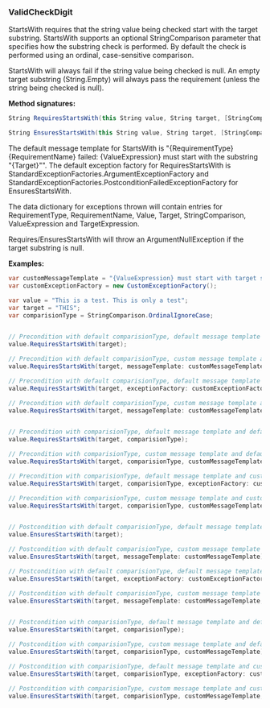 ### ValidCheckDigit

StartsWith requires that the string value being checked start with the target substring.
StartsWith supports an optional StringComparison parameter that specifies how the 
substring check is performed. By default the check is performed using an ordinal,
case-sensitive comparison.

StartsWith will always fail if the string value being checked is null.  An empty 
target substring (String.Empty) will always pass the requirement (unless the
string being checked is null).

**Method signatures:**
```C#
String RequiresStartsWith(this String value, String target, [StringComparison comparisonType = StringComparison.Ordinal], [String? messageTemplate = null], [IExceptionFactory? exceptionFactory = null], [String? valueExpression = null], [String? targetExpression = null])

String EnsuresStartsWith(this String value, String target, [StringComparison comparisonType = StringComparison.Ordinal], [String? messageTemplate = null], [IExceptionFactory? exceptionFactory = null], [String? valueExpression = null], [String? targetExpression = null])
```

The default message template for StartsWith is "{RequirementType} {RequirementName} failed: {ValueExpression} must start with the substring "{Target}"".
The default exception factory for RequiresStartsWith is StandardExceptionFactories.ArgumentExceptionFactory 
and StandardExceptionFactories.PostconditionFailedExceptionFactory for 
EnsuresStartsWith.

The data dictionary for exceptions thrown will contain entries for RequirementType,
RequirementName, Value, Target, StringComparison, ValueExpression and TargetExpression.

Requires/EnsuresStartsWith will throw an ArgumentNullException if the target substring
is null.

**Examples:**
```C#
var customMessageTemplate = "{ValueExpression} must start with target substring";
var customExceptionFactory = new CustomExceptionFactory();

var value = "This is a test. This is only a test";
var target = "THIS";
var comparisionType = StringComparison.OrdinalIgnoreCase;


// Precondition with default comparisionType, default message template and default exception factory.
value.RequiresStartsWith(target);

// Precondition with default comparisionType, custom message template and default exception factory.
value.RequiresStartsWith(target, messageTemplate: customMessageTemplate);

// Precondition with default comparisionType, default message template and custom exception factory.
value.RequiresStartsWith(target, exceptionFactory: customExceptionFactory);

// Precondition with default comparisionType, custom message template and custom exception factory.
value.RequiresStartsWith(target, messageTemplate: customMessageTemplate, exceptionFactory: customExceptionFactory);


// Precondition with comparisionType, default message template and default exception factory.
value.RequiresStartsWith(target, comparisionType);

// Precondition with comparisionType, custom message template and default exception factory.
value.RequiresStartsWith(target, comparisionType, customMessageTemplate);

// Precondition with comparisionType, default message template and custom exception factory.
value.RequiresStartsWith(target, comparisionType, exceptionFactory: customExceptionFactory);

// Precondition with comparisionType, custom message template and custom exception factory.
value.RequiresStartsWith(target, comparisionType, customMessageTemplate, customExceptionFactory);


// Postcondition with default comparisionType, default message template and default exception factory.
value.EnsuresStartsWith(target);

// Postcondition with default comparisionType, custom message template and default exception factory.
value.EnsuresStartsWith(target, messageTemplate: customMessageTemplate);

// Postcondition with default comparisionType, default message template and custom exception factory.
value.EnsuresStartsWith(target, exceptionFactory: customExceptionFactory);

// Postcondition with default comparisionType, custom message template and custom exception factory.
value.EnsuresStartsWith(target, messageTemplate: customMessageTemplate, exceptionFactory: customExceptionFactory);


// Postcondition with comparisionType, default message template and default exception factory.
value.EnsuresStartsWith(target, comparisionType);

// Postcondition with comparisionType, custom message template and default exception factory.
value.EnsuresStartsWith(target, comparisionType, customMessageTemplate);

// Postcondition with comparisionType, default message template and custom exception factory.
value.EnsuresStartsWith(target, comparisionType, exceptionFactory: customExceptionFactory);

// Postcondition with comparisionType, custom message template and custom exception factory.
value.EnsuresStartsWith(target, comparisionType, customMessageTemplate, customExceptionFactory);
```